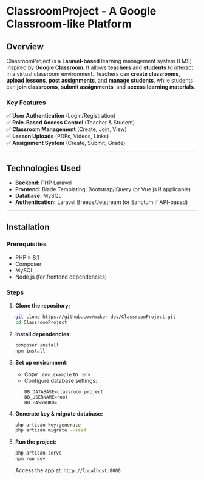 # ClassroomProject - A Google Classroom-like Platform  

## Overview  
ClassroomProject is a **Laravel-based** learning management system (LMS) inspired by **Google Classroom**. It allows **teachers** and **students** to interact in a virtual classroom environment. Teachers can **create classrooms**, **upload lessons**, **post assignments**, and **manage students**, while students can **join classrooms**, **submit assignments**, and **access learning materials**.  

### Key Features  
✅ **User Authentication** (Login/Registration)  
✅ **Role-Based Access Control** (Teacher & Student)  
✅ **Classroom Management** (Create, Join, View)  
✅ **Lesson Uploads** (PDFs, Videos, Links)  
✅ **Assignment System** (Create, Submit, Grade)  

---

## Technologies Used  
- **Backend:** PHP Laravel  
- **Frontend:** Blade Templating, Bootstrap/jQuery (or Vue.js if applicable)  
- **Database:** MySQL  
- **Authentication:** Laravel Breeze/Jetstream (or Sanctum if API-based)  

---

## Installation  
### Prerequisites  
- PHP ≥ 8.1  
- Composer  
- MySQL  
- Node.js (for frontend dependencies)  

### Steps  
1. **Clone the repository:**  
   ```bash
   git clone https://github.com/maker-dev/ClassroomProject.git
   cd ClassroomProject
   ```

2. **Install dependencies:**  
   ```bash
   composer install
   npm install
   ```

3. **Set up environment:**  
   - Copy `.env.example` to `.env`  
   - Configure database settings:  
     ```env
     DB_DATABASE=classroom_project
     DB_USERNAME=root
     DB_PASSWORD=
     ```

4. **Generate key & migrate database:**  
   ```bash
   php artisan key:generate
   php artisan migrate --seed
   ```

5. **Run the project:**  
   ```bash
   php artisan serve
   npm run dev
   ```
   Access the app at: `http://localhost:8000`  
